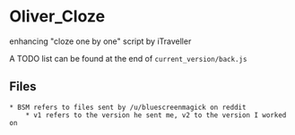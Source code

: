# Oliver_Cloze
enhancing "cloze one by one" script by iTraveller


A TODO list can be found at the end of `current_version/back.js`

## Files
    * BSM refers to files sent by /u/bluescreenmagick on reddit
        * v1 refers to the version he sent me, v2 to the version I worked on
